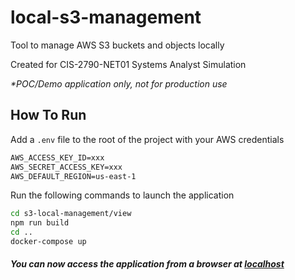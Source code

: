 # local-s3-management

Tool to manage AWS S3 buckets and objects locally

Created for CIS-2790-NET01 Systems Analyst Simulation

_*POC/Demo application only, not for production use_

## How To Run

Add a `.env` file to the root of the project with your AWS credentials

```txt
AWS_ACCESS_KEY_ID=xxx
AWS_SECRET_ACCESS_KEY=xxx
AWS_DEFAULT_REGION=us-east-1
```

Run the following commands to launch the application

```sh
cd s3-local-management/view
npm run build
cd ..
docker-compose up
```

##### You can now access the application from a browser at [localhost]

[localhost]: <http://localhost>
